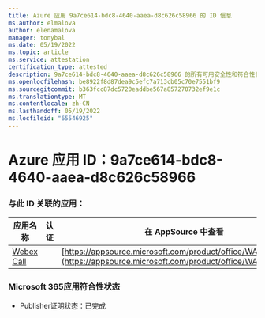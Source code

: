 ```yaml
---
title: Azure 应用 9a7ce614-bdc8-4640-aaea-d8c626c58966 的 ID 信息
ms.author: elmalova
author: elenamalova
manager: tonybal
ms.date: 05/19/2022
ms.topic: article
ms.service: attestation
certification_type: attested
description: 9a7ce614-bdc8-4640-aaea-d8c626c58966 的所有可用安全性和符合性信息。
ms.openlocfilehash: be8922f8d87dea9c5efc7a713cb05c70e7551bf9
ms.sourcegitcommit: b363fcc87dc5720eaddbe567a857270732ef9e1c
ms.translationtype: MT
ms.contentlocale: zh-CN
ms.lasthandoff: 05/19/2022
ms.locfileid: "65546925"
---
```

# <a name="azure-app-id-9a7ce614-bdc8-4640-aaea-d8c626c58966"></a>Azure 应用 ID：9a7ce614-bdc8-4640-aaea-d8c626c58966


### <a name="apps-associated-with-this-id"></a>与此 ID 关联的应用：
| **应用名称** | **认证** | **在 AppSource 中查看** |
|--------------|---------------|-----------------------|
| [Webex Call](../forward/WA200001495.md) |  | [https://appsource.microsoft.com/product/office/WA200001495](https://appsource.microsoft.com/product/office/WA200001495) |

### <a name="microsoft-365-app-compliance-status"></a>Microsoft 365应用符合性状态
- Publisher证明状态：已完成

